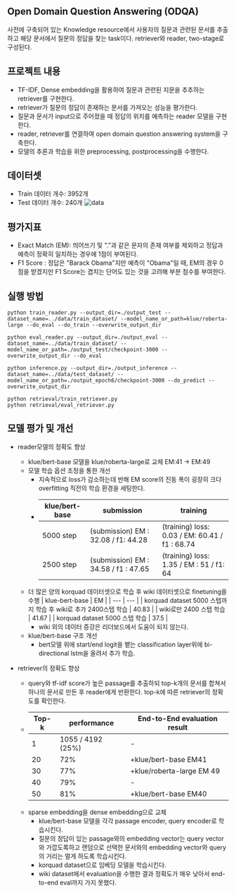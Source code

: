 ## Open Domain Question Answering (ODQA)
사전에 구축되어 있는 Knowledge resource에서 사용자의 질문과 관련된 문서를 추출하고 해당 문서에서 질문의 정답을 찾는 task이다.
retriever와 reader, two-stage로 구성된다.

## 프로젝트 내용
* TF-IDF, Dense embedding을 활용하여 질문과 관련된 지문을 추추하는 retriever를 구현한다.
* retriever가 질문의 정답이 존재하는 문서를 가져오는 성능을 평가한다.
* 질문과 문서가 input으로 주어졌을 때 정답의 위치를 예측하는 reader 모델을 구현한다.
* reader, retriever를 연결하여 open domain question answering system을 구축한다.
* 모델의 추론과 학습을 위한 preprocessing, postprocessing을 수행한다.

## 데이터셋
- Train 데이터 개수: 3952개
- Test 데이터 개수: 240개
 ![data](https://github.com/boostcampaitech6/level2-nlp-mrc-nlp-08/assets/76895949/e50d0fe5-76a2-4f84-b412-75de6ad4ef21)

## 평가지표
- Exact Match (EM): 띄어쓰기 및 "."과 같은 문자의 존재 여부를 제외하고 정답과 예측이 정확히 일치하는 경우에 1점이 부여된다.
- F1 Score : 정답은 "Barack Obama"지만 예측이 "Obama"일 때, EM의 경우 0점을 받겠지만 F1 Score는 겹치는 단어도 있는 것을 고려해 부분 점수를 부여한다.

## 실행 방법
```
python train_reader.py --output_dir=./output_test --dataset_name=../data/train_dataset/ --model_name_or_path=klue/roberta-large --do_eval --do_train --overwrite_output_dir
```
```
python eval_reader.py --output_dir=./output_eval --dataset_name=../data/train_dataset/ --model_name_or_path=./output_test/checkpoint-3000 --overwrite_output_dir --do_eval
```
```
python inference.py --output_dir=./output_inference --dataset_name=../data/test_dataset/ --model_name_or_path=./output_epoch6/checkpoint-3000 --do_predict --overwrite_output_dir
```
```
python retrieval/train_retriever.py
python retrieval/eval_retriever.py
```

## 모델 평가 및 개선
- reader모델의 정확도 향상
  - klue/bert-base 모델을 klue/roberta-large로 교체 EM:41 -> EM:49
  - 모델 학습 옵션 조정을 통한 개선
    - 지속적으로 loss가 감소하는데 반해 EM score의 진동 폭이 굉장히 크다 overfitting 직전의 학습 환경을 세팅한다.
    - | klue/bert-base | submission | training |
      | --- | --- | --- |
      |5000 step| (submission) EM : 32.08 / f1: 44.28 | (training) loss: 0.03 / EM: 60.41 / f1 : 68.74 |
      |2500 step| (submission) EM : 34.58 / f1 : 47.65 | (training) loss: 1.35 / EM : 51 / f1: 64 |
  - 더 많은 양의 korquad 데이터셋으로 학습 후 wiki 데이터셋으로 finetuning을 수행
    | klue-bert-base | EM |
    | --- | --- |
    | korquad dataset 5000 스텝까지 학습 후 wiki로 추가 2400스텝 학습 | 40.83 |
    | wiki로만 2400 스텝 학습 | 41.67 |
    | korquad dataset 5000 스텝 학습 | 37.5 |
    -  wiki 외의 데이터 증강은 리더보드에서 도움이 되지 않는다. 
  - klue/bert-base 구조 개선
    - bert모델 위에 start/end logit을 뱉는 classification layer위에 bi-directional lstm을 올려서 추가 학습.
   
- retriever의 정확도 향상
  - query와 tf-idf score가 높은 passage를 추출하되 top-k개의 문서를 합쳐서 하나의 문서로 만든 후 reader에게 반환한다. top-k에 따른 retriever의 정확도를 확인한다.
  - | Top-k | performance | End-to-End evaluation result |
    | --- | --- | --- |
    | 1 | 1055 / 4192 (25%) | - |
    | 20 | 72% | +klue/bert-base EM41 |
    | 30 | 77% | +klue/roberta-large EM 49 |
    | 40 | 79% | - |
    | 50 | 81% | +klue/bert-base EM40 |
  - sparse embedding을 dense embedding으로 교체
    - klue/bert-base 모델을 각각 passage encoder, query encoder로 학습시킨다.
    - 질문의 정답이 있는 passage와의 embedding vector는 query vector와 가깝도록하고 랜덤으로 선택한 문서와의 embedding vector와 query의 거리는 멀게 하도록 학습시킨다.
    - korquad dataset으로 임베딩 모델을 학습시킨다.
    - wiki dataset에서 evaluation을 수행한 결과 정확도가 매우 낮아서 end-to-end eval까지 가지 못했다.

